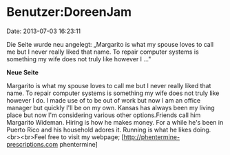 Benutzer:DoreenJam
==================

Date: 2013-07-03 16:23:11

Die Seite wurde neu angelegt: „Margarito is what my spouse loves to call
me but I never really liked that name. To repair computer systems is
something my wife does not truly like however I ..."

**Neue Seite**

<div>

Margarito is what my spouse loves to call me but I never really liked
that name. To repair computer systems is something my wife does not
truly like however I do. I made use of to be out of work but now I am an
office manager but quickly I\'ll be on my own. Kansas has always been my
living place but now I\'m considering various other options.Friends call
him Margarito Wideman. Hiring is how he makes money. For a while he\'s
been in Puerto Rico and his household adores it. Running is what he
likes doing.\<br\>\<br\>Feel free to visit my webpage;
\[http://phentermine-prescriptions.com phentermine\]

</div>
